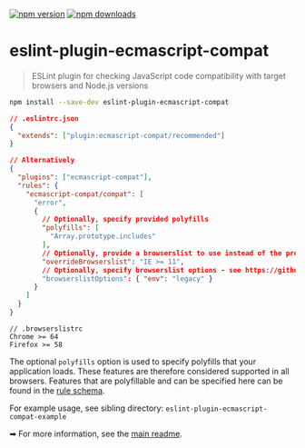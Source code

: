 <!-- prettier-ignore-start -->
[![npm version](https://badge.fury.io/js/eslint-plugin-ecmascript-compat.svg)](https://badge.fury.io/js/eslint-plugin-ecmascript-compat)
[![npm downloads](https://img.shields.io/npm/dm/eslint-plugin-ecmascript-compat.svg)](http://www.npmtrends.com/eslint-plugin-ecmascript-compat)
<!-- prettier-ignore-end -->

# eslint-plugin-ecmascript-compat

> ESLint plugin for checking JavaScript code compatibility with target browsers and Node.js versions

```bash
npm install --save-dev eslint-plugin-ecmascript-compat
```

```json
// .eslintrc.json
{
  "extends": ["plugin:ecmascript-compat/recommended"]
}

// Alternatively
{
  "plugins": ["ecmascript-compat"],
  "rules": {
    "ecmascript-compat/compat": [
      "error",
      {
        // Optionally, specify provided polyfills
        "polyfills": [
          "Array.prototype.includes"
        ],
        // Optionally, provide a browserslist to use instead of the project one
        "overrideBrowserslist": "IE >= 11",
        // Optionally, specify browserslist options - see https://github.com/browserslist/browserslist#js-api
        "browserslistOptions": { "env": "legacy" }
      }
    ]
  }
}
```

```
// .browserslistrc
Chrome >= 64
Firefox >= 58
```

<!--- Absolute link, in order to work from NPM website --->

The optional `polyfills` option is used to specify polyfills that your application loads. These features are therefore considered supported in all browsers. Features that are polyfillable and can be specified here can be found in the [rule schema](https://github.com/robatwilliams/es-compat/blob/master/packages/eslint-plugin-ecmascript-compat/lib/rule.js).

For example usage, see sibling directory: `eslint-plugin-ecmascript-compat-example`

<!--- Absolute link, in order to work from NPM website --->

➡ For more information, see the [main readme](https://github.com/robatwilliams/es-compat#readme).

